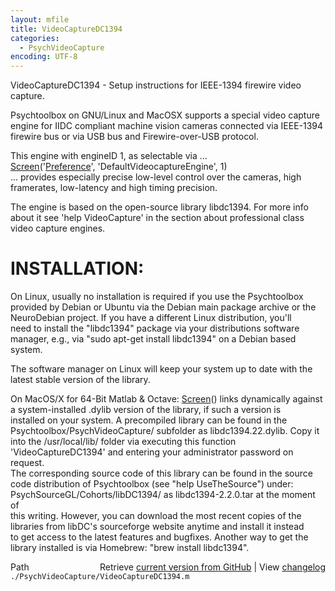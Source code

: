 ```yaml
---
layout: mfile
title: VideoCaptureDC1394
categories:
  - PsychVideoCapture
encoding: UTF-8
---
```


VideoCaptureDC1394 - Setup instructions for IEEE-1394 firewire video  
capture.  

Psychtoolbox on GNU/Linux and MacOSX supports a special video capture  
engine for IIDC compliant machine vision cameras connected via IEEE-1394  
firewire bus or via USB bus and Firewire-over-USB protocol.  

This engine with engineID 1, as selectable via ...  
[Screen](/docs/Screen)('[Preference](/docs/Preference)', 'DefaultVideocaptureEngine', 1)  
... provides especially precise low-level control over the cameras, high  
framerates, low-latency and high timing precision.  

The engine is based on the open-source library libdc1394. For more info  
about it see 'help VideoCapture' in the section about professional class  
video capture engines.  

# INSTALLATION:  

On Linux, usually no installation is required if you use the Psychtoolbox  
provided by Debian or Ubuntu via the Debian main package archive or the  
NeuroDebian project. If you have a different Linux distribution, you'll  
need to install the "libdc1394" package via your distributions software  
manager, e.g., via "sudo apt-get install libdc1394" on a Debian based  
system.  

The software manager on Linux will keep your system up to date with the  
latest stable version of the library.  

On MacOS/X for 64-Bit Matlab & Octave: [Screen](/docs/Screen)() links dynamically against  
a system-installed .dylib version of the library, if such a version is  
installed on your system. A precompiled library can be found in the  
Psychtoolbox/PsychVideoCapture/ subfolder as libdc1394.22.dylib. Copy it  
into the /usr/local/lib/ folder via executing this function  
'VideoCaptureDC1394' and entering your administrator password on request.  
The corresponding source code of this library can be found in the source  
code distribution of Psychtoolbox (see "help UseTheSource") under:  
PsychSourceGL/Cohorts/libDC1394/ as libdc1394-2.2.0.tar at the moment of  
this writing. However, you can download the most recent copies of the  
libraries from libDC's sourceforge website anytime and install it instead  
to get access to the latest features and bugfixes. Another way to get the  
library installed is via Homebrew: "brew install libdc1394".  



<div class="code_header" style="text-align:right;">
  <span style="float:left;">Path&nbsp;&nbsp;</span> <span class="counter">Retrieve <a href=
  "https://raw.github.com/Psychtoolbox-3/Psychtoolbox-3/beta/./PsychVideoCapture/VideoCaptureDC1394.m">current version from GitHub</a> | View <a href=
  "https://github.com/Psychtoolbox-3/Psychtoolbox-3/commits/beta/./PsychVideoCapture/VideoCaptureDC1394.m">changelog</a></span>
</div>
<div class="code">
  <code>./PsychVideoCapture/VideoCaptureDC1394.m</code>
</div>
